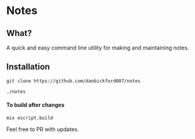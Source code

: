 # Notes

## What?

A quick and easy command line utility for making and maintaining notes. 

## Installation

`git clone https://github.com/danbickford007/notes`

`./notes`


#### To build after changes

`mix escript.build`

Feel free to PR with updates.

